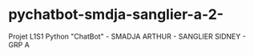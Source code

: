 # pychatbot-smdja-sanglier-a-2-
Projet L1S1 Python "ChatBot" - SMADJA ARTHUR - SANGLIER SIDNEY - GRP A
